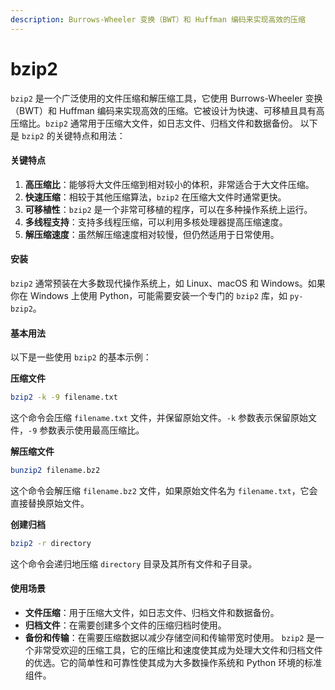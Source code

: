 ```yaml
---
description: Burrows-Wheeler 变换（BWT）和 Huffman 编码来实现高效的压缩
---
```


# bzip2

`bzip2` 是一个广泛使用的文件压缩和解压缩工具，它使用 Burrows-Wheeler 变换（BWT）和 Huffman 编码来实现高效的压缩。它被设计为快速、可移植且具有高压缩比。`bzip2` 通常用于压缩大文件，如日志文件、归档文件和数据备份。 以下是 `bzip2` 的关键特点和用法：

#### 关键特点

1. **高压缩比**：能够将大文件压缩到相对较小的体积，非常适合于大文件压缩。
2. **快速压缩**：相较于其他压缩算法，`bzip2` 在压缩大文件时通常更快。
3. **可移植性**：`bzip2` 是一个非常可移植的程序，可以在多种操作系统上运行。
4. **多线程支持**：支持多线程压缩，可以利用多核处理器提高压缩速度。
5. **解压缩速度**：虽然解压缩速度相对较慢，但仍然适用于日常使用。

#### 安装

`bzip2` 通常预装在大多数现代操作系统上，如 Linux、macOS 和 Windows。如果你在 Windows 上使用 Python，可能需要安装一个专门的 `bzip2` 库，如 `py-bzip2`。

#### 基本用法

以下是一些使用 `bzip2` 的基本示例：

**压缩文件**

```bash
bzip2 -k -9 filename.txt
```

这个命令会压缩 `filename.txt` 文件，并保留原始文件。`-k` 参数表示保留原始文件，`-9` 参数表示使用最高压缩比。

**解压缩文件**

```bash
bunzip2 filename.bz2
```

这个命令会解压缩 `filename.bz2` 文件，如果原始文件名为 `filename.txt`，它会直接替换原始文件。

**创建归档**

```bash
bzip2 -r directory
```

这个命令会递归地压缩 `directory` 目录及其所有文件和子目录。

#### 使用场景

* **文件压缩**：用于压缩大文件，如日志文件、归档文件和数据备份。
* **归档文件**：在需要创建多个文件的压缩归档时使用。
* **备份和传输**：在需要压缩数据以减少存储空间和传输带宽时使用。 `bzip2` 是一个非常受欢迎的压缩工具，它的压缩比和速度使其成为处理大文件和归档文件的优选。它的简单性和可靠性使其成为大多数操作系统和 Python 环境的标准组件。
